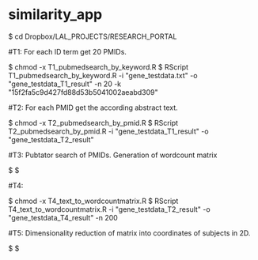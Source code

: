 # similarity_app

 $ cd Dropbox/LAL_PROJECTS/RESEARCH_PORTAL

#T1: For each ID term get 20 PMIDs.

 $ chmod -x T1_pubmedsearch_by_keyword.R
 $ RScript T1_pubmedsearch_by_keyword.R -i "gene_testdata.txt" -o "gene_testdata_T1_result" -n 20 -k "15f2fa5c9d427fd88d53b5041002aeabd309"


#T2: For each PMID get the according abstract text.

 $ chmod -x T2_pubmedsearch_by_pmid.R
 $ RScript T2_pubmedsearch_by_pmid.R -i "gene_testdata_T1_result" -o "gene_testdata_T2_result"


#T3: Pubtator search of PMIDs. Generation of wordcount matrix

 $
 $


 #T4: 
 
 $ chmod -x T4_text_to_wordcountmatrix.R
 $ RScript T4_text_to_wordcountmatrix.R -i "gene_testdata_T2_result" -o "gene_testdata_T4_result" -n 200 


 #T5: Dimensionality reduction of matrix into coordinates of subjects in 2D.
 
 $
 $
